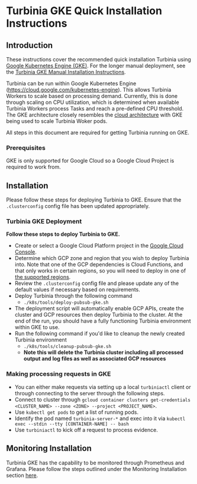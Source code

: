 # Turbinia GKE Quick Installation Instructions

## **Introduction**

These instructions cover the recommended quick installation Turbinia using [Google Kubernetes Engine (GKE)](https://cloud.google.com/kubernetes-engine). For the longer manual deployment, see the [Turbinia GKE Manual Installation Instructions](install-gke-manual.md).

Turbinia can be run within Google Kubernetes Engine (https://cloud.google.com/kubernetes-engine). This allows Turbinia Workers to scale based on processing demand. Currently, this is done through scaling on CPU utilization, which is determined when available Turbinia Workers process Tasks and reach a pre-defined CPU threshold. The GKE architecture closely resembles the [cloud architecture](how-it-works.md) with GKE being used to scale Turbinia Woker pods.

All steps in this document are required for getting Turbinia running on GKE. 
### **Prerequisites**
GKE is only supported for Google Cloud so a Google Cloud Project is required to work from.

## **Installation**

Please follow these steps for deploying Turbinia to GKE. Ensure that the `.clusterconfig` config file has been updated appropriately. 

### **Turbinia GKE Deployment**

**Follow these steps to deploy Turbinia to GKE.**

*   Create or select a Google Cloud Platform project in the
    [Google Cloud Console](https://console.cloud.google.com).
*   Determine which GCP zone and region that you wish to deploy Turbinia into.
    Note that one of the GCP dependencies is Cloud Functions, and that only
    works in certain regions, so you will need to deploy in one of
    [the supported regions](https://cloud.google.com/functions/docs/locations).
* Review the `.clusterconfig` config file and please update any of the default values if necessary based on requirements.
* Deploy Turbinia through the following command
    * `./k8s/tools/deploy-pubsub-gke.sh`
* The deployment script will automatically enable GCP APIs, create the cluster and GCP resources then deploy Turbinia to the cluster. At the end of the run, you should have a fully functioning Turbinia environment within GKE to use. 
* Run the following command if you'd like to cleanup the newly created Turbinia environment
    * `./k8s/tools/cleanup-pubsub-gke.sh`
    * **Note this will delete the Turbinia cluster including all processed output and log files as well as associated GCP resources** 

### **Making processing requests in GKE**
* You can either make requests via setting up a local `turbiniactl` client or through connecting to the server through the following steps.
* Connect to cluster through `gcloud container clusters get-credentials <CLUSTER_NAME> --zone <ZONE> --project <PROJECT_NAME>`.
* Use `kubectl get pods` to get a list of running pods.
* Identify the pod named `turbinia-server-*` and exec into it via `kubectl exec --stdin --tty [CONTAINER-NAME] -- bash`
* Use `turbiniactl` to kick off a request to process evidence.

## **Monitoring Installation**
Turbinia GKE has the capability to be monitored through Prometheus and Grafana. Please follow the steps outlined under the Monitoring Installation section [here](install-gke-manual.md).
